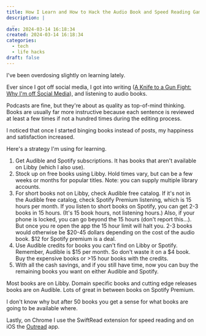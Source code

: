 ```yaml
---
title: How I Learn and How to Hack the Audio Book and Speed Reading Game
description: |
  _
date: 2024-03-14 16:18:34
created: 2024-03-14 16:18:34
categories:
  - tech
  - life hacks
draft: false
---
```

I've been overdosing slightly on learning lately. 

Ever since I got off social media, I got into writing ([A Knife to a Gun Fight: Why I'm off Social Media](a-knife-to-a-gun-fight.md)), and listening to audio books. 

Podcasts are fine, but they're about as quality as top-of-mind thinking. Books are usually far more instructive because each sentence is reviewed at least a few times if not a hundred times during the editing process. 

I noticed that once I started binging books instead of posts, my happiness and satisfaction increased. 

Here's a strategy I'm using for learning. 

1. Get Audible and Spotify subscriptions. It has books that aren't available on Libby (which I also use).
2. Stock up on free books using Libby. Hold times vary, but can be a few weeks or months for popular titles. Note: you can supply multiple library accounts. 
3. For short books not on Libby, check Audible free catalog. If it's not in the Audible free catalog, check Spotify Premium listening, which is 15 hours per month. If you listen to short books on Spotify, you can get 2-3 books in 15 hours. (It's 15 book hours, not listening hours.) Also, if your phone is locked, you can go beyond the 15 hours (don't report this...). But once you re open the app the 15 hour limit will halt you. 2-3 books would otherwise be $20-45 dollars depending on the cost of the audio book. $12 for Spotify premium is a deal. 
4. Use Audible credits for books you can't find on Libby or Spotify. Remember, Audible is $15 per month. So don't waste it on a $4 book. Buy the expensive books or >15 hour books with the credits. 
5. With all the cash savings, and if you still have time, now you can buy the remaining books you want on either Audible and Spotify. 

Most books are on Libby. Domain specific books and cutting edge releases books are on Audible. Lots of great in between books on Spotify Premium. 

I don't know why but after 50 books you get a sense for what books are going to be available where. 

Lastly, on Chrome I use the SwiftRead extension for speed reading and on iOS the [Outread](https://apps.apple.com/us/app/outread-speed-reading/id778846279) app. 

